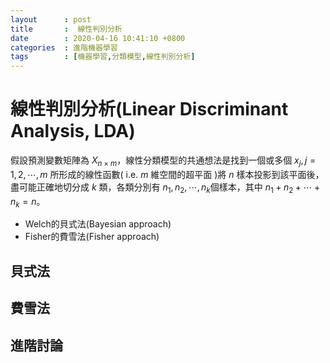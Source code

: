 ```yaml
---
layout      : post
title       :  線性判別分析
date        : 2020-04-16 10:41:10 +0800
categories  : 進階機器學習
tags        : [機器學習,分類模型,線性判別分析]
---
```


# 線性判別分析(Linear Discriminant Analysis, LDA)
假設預測變數矩陣為 $X_{n \times m}$，線性分類模型的共通想法是找到一個或多個 $x_j, j=1,2, \cdots, m$ 所形成的線性函數( i.e. $m$ 維空間的超平面 )將 $n$ 樣本投影到該平面後，盡可能正確地切分成 $k$ 類，各類分別有 $n_1, n_2, \cdots, n_k$個樣本，其中 $n_1+n_2+ \cdots +n_k=n$。

- Welch的貝式法(Bayesian approach)
- Fisher的費雪法(Fisher approach)

## 貝式法

## 費雪法


## 進階討論

